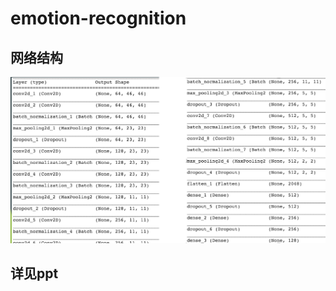 # emotion-recognition
## 网络结构
![导图](https://github.com/lmy1108/emotion-recognition/blob/master/image/1.png)

## 详见ppt
